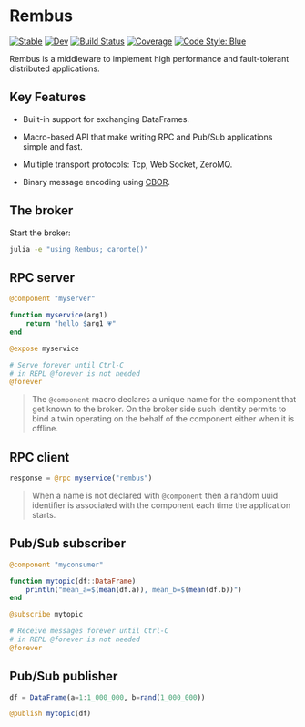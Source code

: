 # Rembus

[![Stable](https://img.shields.io/badge/docs-stable-blue.svg)](https://cardo-org.github.io/Rembus.jl/stable/)
[![Dev](https://img.shields.io/badge/docs-dev-blue.svg)](https://cardo-org.github.io/Rembus.jl/dev/)
[![Build Status](https://github.com/cardo-org/Rembus.jl/actions/workflows/CI.yml/badge.svg?branch=main)](https://github.com/cardo-org/Rembus.jl/actions/workflows/CI.yml?query=branch%3Amain)
[![Coverage](https://codecov.io/gh/cardo-org/Rembus.jl/branch/main/graph/badge.svg)](https://codecov.io/gh/cardo-org/Rembus.jl)
[![Code Style: Blue](https://img.shields.io/badge/code%20style-blue-4495d1.svg)](https://github.com/invenia/BlueStyle)

Rembus is a middleware to implement high performance and fault-tolerant distributed applications.

## Key Features

* Built-in support for exchanging DataFrames.

* Macro-based API that make writing RPC and Pub/Sub applications simple and fast.

* Multiple transport protocols: Tcp, Web Socket, ZeroMQ.

* Binary message encoding using [CBOR](https://cbor.io/).

## The broker

Start the broker:

```sh
julia -e "using Rembus; caronte()"
```

## RPC server

```julia
@component "myserver"

function myservice(arg1)
    return "hello $arg1 💗"
end

@expose myservice

# Serve forever until Ctrl-C 
# in REPL @forever is not needed
@forever
```

> The `@component` macro declares a unique name for the component that get known to the broker.
> On the broker side such identity permits to bind a twin operating on the behalf of the component either when it is offline.

## RPC client

```julia
response = @rpc myservice("rembus")
```

> When a name is not declared  with `@component` then a random uuid identifier is associated with the component each time the application starts.

## Pub/Sub subscriber

```julia
@component "myconsumer"

function mytopic(df::DataFrame)
    println("mean_a=$(mean(df.a)), mean_b=$(mean(df.b))")
end

@subscribe mytopic

# Receive messages forever until Ctrl-C 
# in REPL @forever is not needed
@forever
```

## Pub/Sub publisher

```julia
df = DataFrame(a=1:1_000_000, b=rand(1_000_000))

@publish mytopic(df)
```
